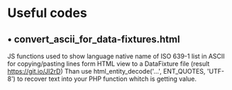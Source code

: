 # Useful codes

• convert_ascii_for_data-fixtures.html
-------------
JS functions used to show language native name of ISO 639-1 list in ASCII for copying/pasting lines form HTML view to a DataFixture file (result https://git.io/JI2rD)
Than use html_entity_decode('...', ENT_QUOTES, 'UTF-8') to recover text into your PHP function whitch is getting value.
